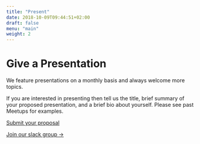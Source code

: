 ```yaml
---
title: "Present"
date: 2018-10-09T09:44:51+02:00
draft: false
menu: "main"
weight: 2
---
```


# Give a Presentation

We feature presentations on a monthly basis and always welcome more topics.

If you are interested in presenting then tell us the title, brief summary of
your proposed presentation, and a brief bio about yourself. Please see past
Meetups for examples.

<a href="https://forms.gle/t1qCD9CxvyDSeXEh6" class="button">Submit your proposal</a>

<a href="/slack" class="spacer-top-10">Join our slack group &rarr;</a>
